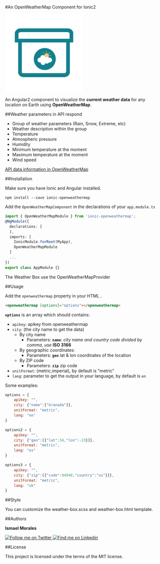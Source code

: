 #An OpenWeatherMap Component for Ionic2

<img src="https://github.com/klomoli/ionic2-openweathermap/blob/master/1488494397_box.png">

An Angular2 component to visualize the **current weather data** for any location on Earth using **OpenWeatherMap**.


##Weather parameters in API respond
- Group of weather parameters (Rain, Snow, Extreme, etc)
- Weather description within the group
- Temperature
- Atmospheric pressure
- Humidity
- Minimum temperature at the moment
- Maximum temperature at the moment
- Wind speed

[API data information in OpenWeatherMap](http://openweathermap.org/current)

##Installation

Make sure you have Ionic and Angular installed.

```
npm install --save ionic-openweathermap
```

Add the `OpenWeatherMapComponent` in the declarations of your `app.module.ts`

```typescript
import { OpenWeatherMapModule } from 'ionic-openweathermap';
@NgModule({
  declarations: [
  ],
  imports: [
    IonicModule.forRoot(MyApp),
    OpenWeatherMapModule
  ]
  ...
})
export class AppModule {}
```

The Weather Box use the OpenWeatherMapProvider

##Usage

Add the `openweathermap` property in your HTML .

```html
<openweathermap [options]="options"></openweathermap>
```

**`options`** is an array which should contains:

- `apikey`: apikey from openweathermap
- `city`: (the city name to get the data)
	- By city name
		- Parameters: **`name`**: *city name and country code divided by comma, use* **ISO 3166**  
	- By geographic coordinates:
		- Parameters: **`geo`** lat & lon coordinates of the location
	- By ZIP code
		- Parameters: **`zip`** zip code    
- `unitFormat`: (metric,imperial), by default is "metric"
- `lang`: parameter to get the output in your language, by default is `en`

Some examples:

```javascript
options = {
	apikey: "",
	city: {"name":["Granada"]},
	unitFormat: "metric",
	lang: "en"
}
```
```javascript
options2 = {
	apikey: "",
	city: {"geo":[{"lat":34,"lon":-23}]},
	unitFormat: "metric",
	lang: "es"
}
```
```javascript
options3 = {
	apikey: "",
	city: {"zip":[{"code":94040,"country":"us"}]},
	unitFormat: "metric",
	lang: "uk"
}
```

##Style

You can customize the weather-box.scss and weather-box.html template.

##Authors

 **Ismael Morales**

<a href="https://twitter.com/imailios">
  <img alt="Follow me on Twitter" src="https://cdn2.iconfinder.com/data/icons/black-white-social-media/32/online_social_media_twitter-32.png" height="32" width="32"/>
</a>

<a href="https://www.linkedin.com/in/ismael-morales-33342460/">
  <img alt="Find me on Linkedin" src="https://cdn2.iconfinder.com/data/icons/black-white-social-media/32/online_social_media_linked_in-32.png" height="32" width="32" />
</a>


##License

This project is licensed under the terms of the MIT license.
